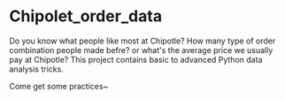 # Chipolet_order_data
Do you know what people like most at Chipotle? 
How many type of order combination people made befre?
or what's the average price we usually pay at Chipotle?
This project contains basic to advanced Python data analysis tricks.

Come get some practices~
